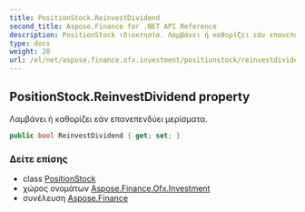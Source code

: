 ```yaml
---
title: PositionStock.ReinvestDividend
second_title: Aspose.Finance for .NET API Reference
description: PositionStock ιδιοκτησία. Λαμβάνει ή καθορίζει εάν επανεπενδύει μερίσματα.
type: docs
weight: 20
url: /el/net/aspose.finance.ofx.investment/positionstock/reinvestdividend/
---
```

## PositionStock.ReinvestDividend property

Λαμβάνει ή καθορίζει εάν επανεπενδύει μερίσματα.

```csharp
public bool ReinvestDividend { get; set; }
```

### Δείτε επίσης

* class [PositionStock](../)
* χώρος ονομάτων [Aspose.Finance.Ofx.Investment](../../positionstock/)
* συνέλευση [Aspose.Finance](../../../)


